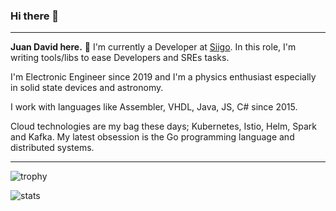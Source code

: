 ### Hi there 👋
___

__Juan David here.__ 🔭 I'm currently a Developer at [Siigo](https://www.siigo.com/). In this role, I'm writing tools/libs to ease Developers and SREs  tasks.

I'm Electronic Engineer since 2019 and I'm a physics enthusiast especially in solid state devices and astronomy. 

I work with languages like Assembler, VHDL, Java, JS, C# since 2015.   

Cloud technologies are my bag these days; Kubernetes, Istio, Helm, Spark and Kafka. My latest obsession is the Go programming language and distributed systems. 

___

![trophy](https://github-profile-trophy.vercel.app/?username=Juandavi1&theme=onedark)

![stats](https://streak-stats.demolab.com/?user=Juandavi1&theme=dark)

<!--
**Juandavi1/Juandavi1** is a ✨ _special_ ✨ repository because its `README.md` (this file) appears on your GitHub profile.

Here are some ideas to get you started:

- 🔭 I’m currently working on ...
- 🌱 I’m currently learning ...
- 👯 I’m looking to collaborate on ...
- 🤔 I’m looking for help with ...
- 💬 Ask me about ...
- 📫 How to reach me: ...
- 😄 Pronouns: ...
- ⚡ Fun fact: ...
-->
